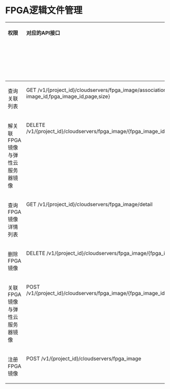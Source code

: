 # FPGA逻辑文件管理<a name="ecs_06_0020"></a>

<a name="table141517564301"></a>
<table><thead align="left"><tr id="row8415105683017"><th class="cellrowborder" valign="top" width="9.050905090509051%" id="mcps1.1.7.1.1"><p id="p1959712364512"><a name="p1959712364512"></a><a name="p1959712364512"></a>权限</p>
</th>
<th class="cellrowborder" valign="top" width="31.113111311131114%" id="mcps1.1.7.1.2"><p id="p8402164419019"><a name="p8402164419019"></a><a name="p8402164419019"></a>对应的API接口</p>
</th>
<th class="cellrowborder" valign="top" width="24.71247124712471%" id="mcps1.1.7.1.3"><p id="p2040214445018"><a name="p2040214445018"></a><a name="p2040214445018"></a>授权项（Action）</p>
</th>
<th class="cellrowborder" valign="top" width="20.25202520252025%" id="mcps1.1.7.1.4"><p id="p22519318453"><a name="p22519318453"></a><a name="p22519318453"></a>依赖的授权项</p>
</th>
<th class="cellrowborder" valign="top" width="7.35073507350735%" id="mcps1.1.7.1.5"><p id="p84029445019"><a name="p84029445019"></a><a name="p84029445019"></a>IAM项目</p>
<p id="p12578131324712"><a name="p12578131324712"></a><a name="p12578131324712"></a>(Project)</p>
</th>
<th class="cellrowborder" valign="top" width="7.520752075207521%" id="mcps1.1.7.1.6"><p id="p1999212348459"><a name="p1999212348459"></a><a name="p1999212348459"></a>企业项目</p>
<p id="p1026502118478"><a name="p1026502118478"></a><a name="p1026502118478"></a>(Enterprise Project)</p>
</th>
</tr>
</thead>
<tbody><tr id="row2651640102215"><td class="cellrowborder" valign="top" width="9.050905090509051%" headers="mcps1.1.7.1.1 "><p id="p3266115911350"><a name="p3266115911350"></a><a name="p3266115911350"></a>查询关联列表</p>
</td>
<td class="cellrowborder" valign="top" width="31.113111311131114%" headers="mcps1.1.7.1.2 "><p id="p1516821032316"><a name="p1516821032316"></a><a name="p1516821032316"></a>GET /v1/{project_id}/cloudservers/fpga_image/associations{?image_id,fpga_image_id,page,size}</p>
</td>
<td class="cellrowborder" valign="top" width="24.71247124712471%" headers="mcps1.1.7.1.3 "><p id="p19724113892713"><a name="p19724113892713"></a><a name="p19724113892713"></a>ecs:cloudServerFpgaImages:getRelations</p>
</td>
<td class="cellrowborder" valign="top" width="20.25202520252025%" headers="mcps1.1.7.1.4 "><p id="p17104710364"><a name="p17104710364"></a><a name="p17104710364"></a>-</p>
</td>
<td class="cellrowborder" valign="top" width="7.35073507350735%" headers="mcps1.1.7.1.5 "><p id="p11694151153615"><a name="p11694151153615"></a><a name="p11694151153615"></a>√</p>
</td>
<td class="cellrowborder" valign="top" width="7.520752075207521%" headers="mcps1.1.7.1.6 "><p id="p56948519367"><a name="p56948519367"></a><a name="p56948519367"></a>×</p>
</td>
</tr>
<tr id="row876855342215"><td class="cellrowborder" valign="top" width="9.050905090509051%" headers="mcps1.1.7.1.1 "><p id="p6266115914355"><a name="p6266115914355"></a><a name="p6266115914355"></a>解关联FPGA镜像与弹性云服务器镜像</p>
</td>
<td class="cellrowborder" valign="top" width="31.113111311131114%" headers="mcps1.1.7.1.2 "><p id="p111681310102310"><a name="p111681310102310"></a><a name="p111681310102310"></a>DELETE /v1/{project_id}/cloudservers/fpga_image/{fpga_image_id}/association</p>
</td>
<td class="cellrowborder" valign="top" width="24.71247124712471%" headers="mcps1.1.7.1.3 "><p id="p121851540192715"><a name="p121851540192715"></a><a name="p121851540192715"></a>ecs:cloudServerFpgaImags:unrelate</p>
</td>
<td class="cellrowborder" valign="top" width="20.25202520252025%" headers="mcps1.1.7.1.4 "><p id="p1102714366"><a name="p1102714366"></a><a name="p1102714366"></a>-</p>
</td>
<td class="cellrowborder" valign="top" width="7.35073507350735%" headers="mcps1.1.7.1.5 "><p id="p1386611524365"><a name="p1386611524365"></a><a name="p1386611524365"></a>√</p>
</td>
<td class="cellrowborder" valign="top" width="7.520752075207521%" headers="mcps1.1.7.1.6 "><p id="p198661352103613"><a name="p198661352103613"></a><a name="p198661352103613"></a>×</p>
</td>
</tr>
<tr id="row1053216597228"><td class="cellrowborder" valign="top" width="9.050905090509051%" headers="mcps1.1.7.1.1 "><p id="p726615911359"><a name="p726615911359"></a><a name="p726615911359"></a>查询FPGA镜像详情列表</p>
</td>
<td class="cellrowborder" valign="top" width="31.113111311131114%" headers="mcps1.1.7.1.2 "><p id="p181681910192315"><a name="p181681910192315"></a><a name="p181681910192315"></a>GET /v1/{project_id}/cloudservers/fpga_image/detail</p>
</td>
<td class="cellrowborder" valign="top" width="24.71247124712471%" headers="mcps1.1.7.1.3 "><p id="p164534162715"><a name="p164534162715"></a><a name="p164534162715"></a>ecs:cloudServerFpgaImages:list</p>
</td>
<td class="cellrowborder" valign="top" width="20.25202520252025%" headers="mcps1.1.7.1.4 "><p id="p4101675366"><a name="p4101675366"></a><a name="p4101675366"></a>-</p>
</td>
<td class="cellrowborder" valign="top" width="7.35073507350735%" headers="mcps1.1.7.1.5 "><p id="p203491854133611"><a name="p203491854133611"></a><a name="p203491854133611"></a>√</p>
</td>
<td class="cellrowborder" valign="top" width="7.520752075207521%" headers="mcps1.1.7.1.6 "><p id="p11349185433620"><a name="p11349185433620"></a><a name="p11349185433620"></a>×</p>
</td>
</tr>
<tr id="row17471104342218"><td class="cellrowborder" valign="top" width="9.050905090509051%" headers="mcps1.1.7.1.1 "><p id="p1726675993519"><a name="p1726675993519"></a><a name="p1726675993519"></a>删除FPGA镜像</p>
</td>
<td class="cellrowborder" valign="top" width="31.113111311131114%" headers="mcps1.1.7.1.2 "><p id="p616891020237"><a name="p616891020237"></a><a name="p616891020237"></a>DELETE /v1/{project_id}/cloudservers/fpga_image/{fpga_image_id}</p>
</td>
<td class="cellrowborder" valign="top" width="24.71247124712471%" headers="mcps1.1.7.1.3 "><p id="p715610425273"><a name="p715610425273"></a><a name="p715610425273"></a>ecs:cloudServerFpgaImages:delete</p>
</td>
<td class="cellrowborder" valign="top" width="20.25202520252025%" headers="mcps1.1.7.1.4 "><p id="p181015773612"><a name="p181015773612"></a><a name="p181015773612"></a>-</p>
</td>
<td class="cellrowborder" valign="top" width="7.35073507350735%" headers="mcps1.1.7.1.5 "><p id="p99464558363"><a name="p99464558363"></a><a name="p99464558363"></a>√</p>
</td>
<td class="cellrowborder" valign="top" width="7.520752075207521%" headers="mcps1.1.7.1.6 "><p id="p09465555369"><a name="p09465555369"></a><a name="p09465555369"></a>×</p>
</td>
</tr>
<tr id="row152011446132211"><td class="cellrowborder" valign="top" width="9.050905090509051%" headers="mcps1.1.7.1.1 "><p id="p1726617596359"><a name="p1726617596359"></a><a name="p1726617596359"></a>关联FPGA镜像与弹性云服务器镜像</p>
</td>
<td class="cellrowborder" valign="top" width="31.113111311131114%" headers="mcps1.1.7.1.2 "><p id="p10168171072318"><a name="p10168171072318"></a><a name="p10168171072318"></a>POST /v1/{project_id}/cloudservers/fpga_image/{fpga_image_id}/association</p>
</td>
<td class="cellrowborder" valign="top" width="24.71247124712471%" headers="mcps1.1.7.1.3 "><p id="p849712437276"><a name="p849712437276"></a><a name="p849712437276"></a>ecs:cloudServerFpgaImages:relate</p>
</td>
<td class="cellrowborder" valign="top" width="20.25202520252025%" headers="mcps1.1.7.1.4 "><p id="p201057203619"><a name="p201057203619"></a><a name="p201057203619"></a>-</p>
</td>
<td class="cellrowborder" valign="top" width="7.35073507350735%" headers="mcps1.1.7.1.5 "><p id="p66105743618"><a name="p66105743618"></a><a name="p66105743618"></a>√</p>
</td>
<td class="cellrowborder" valign="top" width="7.520752075207521%" headers="mcps1.1.7.1.6 "><p id="p468573364"><a name="p468573364"></a><a name="p468573364"></a>×</p>
</td>
</tr>
<tr id="row137161050132212"><td class="cellrowborder" valign="top" width="9.050905090509051%" headers="mcps1.1.7.1.1 "><p id="p182661759163510"><a name="p182661759163510"></a><a name="p182661759163510"></a>注册FPGA镜像</p>
</td>
<td class="cellrowborder" valign="top" width="31.113111311131114%" headers="mcps1.1.7.1.2 "><p id="p616810109231"><a name="p616810109231"></a><a name="p616810109231"></a>POST /v1/{project_id}/cloudservers/fpga_image</p>
</td>
<td class="cellrowborder" valign="top" width="24.71247124712471%" headers="mcps1.1.7.1.3 "><p id="p129474565270"><a name="p129474565270"></a><a name="p129474565270"></a>ecs:cloudServerFpgaImages:register</p>
</td>
<td class="cellrowborder" valign="top" width="20.25202520252025%" headers="mcps1.1.7.1.4 "><p id="p210117143615"><a name="p210117143615"></a><a name="p210117143615"></a>-</p>
</td>
<td class="cellrowborder" valign="top" width="7.35073507350735%" headers="mcps1.1.7.1.5 "><p id="p95461558173611"><a name="p95461558173611"></a><a name="p95461558173611"></a>√</p>
</td>
<td class="cellrowborder" valign="top" width="7.520752075207521%" headers="mcps1.1.7.1.6 "><p id="p554611587365"><a name="p554611587365"></a><a name="p554611587365"></a>×</p>
</td>
</tr>
</tbody>
</table>


